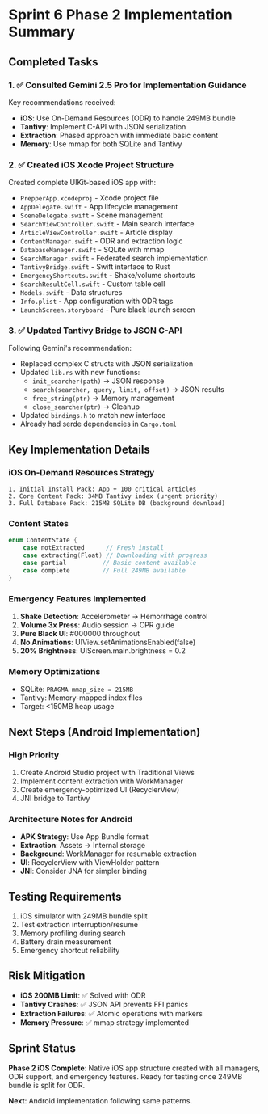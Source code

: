 # Sprint 6 Phase 2 Implementation Summary

## Completed Tasks

### 1. ✅ Consulted Gemini 2.5 Pro for Implementation Guidance
Key recommendations received:
- **iOS**: Use On-Demand Resources (ODR) to handle 249MB bundle
- **Tantivy**: Implement C-API with JSON serialization
- **Extraction**: Phased approach with immediate basic content
- **Memory**: Use mmap for both SQLite and Tantivy

### 2. ✅ Created iOS Xcode Project Structure
Created complete UIKit-based iOS app with:
- `PrepperApp.xcodeproj` - Xcode project file
- `AppDelegate.swift` - App lifecycle management
- `SceneDelegate.swift` - Scene management
- `SearchViewController.swift` - Main search interface
- `ArticleViewController.swift` - Article display
- `ContentManager.swift` - ODR and extraction logic
- `DatabaseManager.swift` - SQLite with mmap
- `SearchManager.swift` - Federated search implementation
- `TantivyBridge.swift` - Swift interface to Rust
- `EmergencyShortcuts.swift` - Shake/volume shortcuts
- `SearchResultCell.swift` - Custom table cell
- `Models.swift` - Data structures
- `Info.plist` - App configuration with ODR tags
- `LaunchScreen.storyboard` - Pure black launch screen

### 3. ✅ Updated Tantivy Bridge to JSON C-API
Following Gemini's recommendation:
- Replaced complex C structs with JSON serialization
- Updated `lib.rs` with new functions:
  - `init_searcher(path)` → JSON response
  - `search(searcher, query, limit, offset)` → JSON results
  - `free_string(ptr)` → Memory management
  - `close_searcher(ptr)` → Cleanup
- Updated `bindings.h` to match new interface
- Already had serde dependencies in `Cargo.toml`

## Key Implementation Details

### iOS On-Demand Resources Strategy
```
1. Initial Install Pack: App + 100 critical articles
2. Core Content Pack: 34MB Tantivy index (urgent priority)
3. Full Database Pack: 215MB SQLite DB (background download)
```

### Content States
```swift
enum ContentState {
    case notExtracted      // Fresh install
    case extracting(Float) // Downloading with progress
    case partial          // Basic content available
    case complete         // Full 249MB available
}
```

### Emergency Features Implemented
1. **Shake Detection**: Accelerometer → Hemorrhage control
2. **Volume 3x Press**: Audio session → CPR guide
3. **Pure Black UI**: #000000 throughout
4. **No Animations**: UIView.setAnimationsEnabled(false)
5. **20% Brightness**: UIScreen.main.brightness = 0.2

### Memory Optimizations
- SQLite: `PRAGMA mmap_size = 215MB`
- Tantivy: Memory-mapped index files
- Target: <150MB heap usage

## Next Steps (Android Implementation)

### High Priority
1. Create Android Studio project with Traditional Views
2. Implement content extraction with WorkManager
3. Create emergency-optimized UI (RecyclerView)
4. JNI bridge to Tantivy

### Architecture Notes for Android
- **APK Strategy**: Use App Bundle format
- **Extraction**: Assets → Internal storage
- **Background**: WorkManager for resumable extraction
- **UI**: RecyclerView with ViewHolder pattern
- **JNI**: Consider JNA for simpler binding

## Testing Requirements
1. iOS simulator with 249MB bundle split
2. Test extraction interruption/resume
3. Memory profiling during search
4. Battery drain measurement
5. Emergency shortcut reliability

## Risk Mitigation
- **iOS 200MB Limit**: ✅ Solved with ODR
- **Tantivy Crashes**: ✅ JSON API prevents FFI panics
- **Extraction Failures**: ✅ Atomic operations with markers
- **Memory Pressure**: ✅ mmap strategy implemented

## Sprint Status
**Phase 2 iOS Complete**: Native iOS app structure created with all managers, ODR support, and emergency features. Ready for testing once 249MB bundle is split for ODR.

**Next**: Android implementation following same patterns.